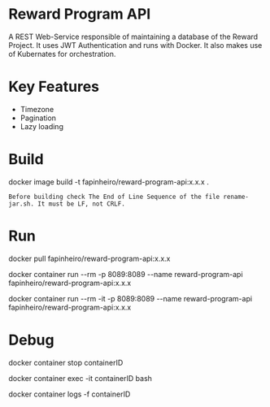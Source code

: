 # Reward Program API

A REST Web-Service responsible of maintaining a database of the Reward Project. It uses JWT Authentication and runs with Docker. It also makes use of Kubernates for orchestration.

# Key Features

- Timezone
- Pagination
- Lazy loading

# Build

docker image build -t fapinheiro/reward-program-api:x.x.x .

`Before building check The End of Line Sequence of the file rename-jar.sh. It must be LF, not CRLF.`

# Run
docker pull fapinheiro/reward-program-api:x.x.x

docker container run --rm -p 8089:8089 --name reward-program-api fapinheiro/reward-program-api:x.x.x

docker container run --rm -it -p 8089:8089 --name reward-program-api fapinheiro/reward-program-api:x.x.x

# Debug
docker container stop containerID

docker container exec -it containerID bash

docker container logs -f containerID


